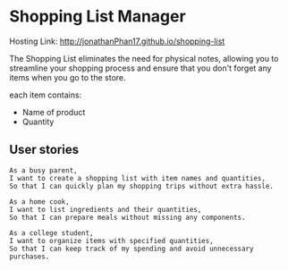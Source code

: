 # Shopping List Manager

Hosting Link: http://jonathanPhan17.github.io/shopping-list

The Shopping List eliminates the need for physical notes, allowing you to streamline your shopping process and ensure that you don't forget any items when you go to the store. 

each item contains: 

- Name of product  
- Quantity  

## User stories 

```
As a busy parent,
I want to create a shopping list with item names and quantities,
So that I can quickly plan my shopping trips without extra hassle.

As a home cook,
I want to list ingredients and their quantities,
So that I can prepare meals without missing any components.

As a college student,
I want to organize items with specified quantities,
So that I can keep track of my spending and avoid unnecessary purchases.


```

